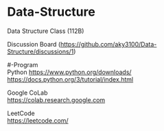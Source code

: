 # Data-Structure
Data Structure Class (112B)

Discussion Board (https://github.com/aky3100/Data-Structure/discussions/1)  

#-Program  
Python
https://www.python.org/downloads/  
https://docs.python.org/3/tutorial/index.html  


Google CoLab  
https://colab.research.google.com

LeetCode  
https://leetcode.com/


